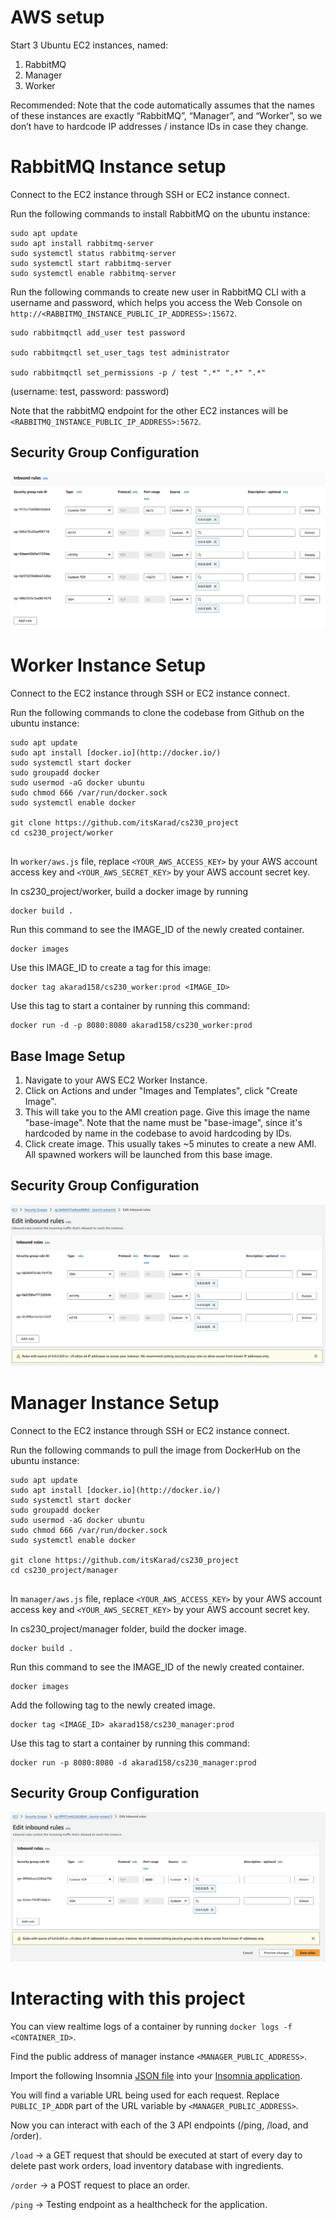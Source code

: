 # AWS setup

Start 3 Ubuntu EC2 instances, named:

1. RabbitMQ
2. Manager 
3. Worker

Recommended: Note that the code automatically assumes that the names of these instances are exactly “RabbitMQ”, “Manager”, and “Worker”, so we don’t have to hardcode IP addresses / instance IDs in case they change.

# RabbitMQ Instance setup

Connect to the EC2 instance through SSH or EC2 instance connect.

Run the following commands to install RabbitMQ on the ubuntu instance:

```
sudo apt update
sudo apt install rabbitmq-server
sudo systemctl status rabbitmq-server
sudo systemctl start rabbitmq-server
sudo systemctl enable rabbitmq-server
```

Run the following commands to create new user in RabbitMQ CLI with a username and password, which helps you access the Web Console on `http://<RABBITMQ_INSTANCE_PUBLIC_IP_ADDRESS>:15672`.

```
sudo rabbitmqctl add_user test password

sudo rabbitmqctl set_user_tags test administrator

sudo rabbitmqctl set_permissions -p / test ".*" ".*" ".*"
```

(username: test, password: password)

Note that the rabbitMQ endpoint for the other EC2 instances will be `<RABBITMQ_INSTANCE_PUBLIC_IP_ADDRESS>:5672`.

## Security Group Configuration

![Rabbit MQ Security Groups](./assets/RabbitMQSG.png)

# Worker Instance Setup

Connect to the EC2 instance through SSH or EC2 instance connect.

Run the following commands to clone the codebase from Github on the ubuntu instance:

```
sudo apt update
sudo apt install [docker.io](http://docker.io/)
sudo systemctl start docker
sudo groupadd docker
sudo usermod -aG docker ubuntu
sudo chmod 666 /var/run/docker.sock
sudo systemctl enable docker

git clone https://github.com/itsKarad/cs230_project
cd cs230_project/worker


```

In `worker/aws.js` file, replace `<YOUR_AWS_ACCESS_KEY>` by your AWS account access key and `<YOUR_AWS_SECRET_KEY>` by your AWS account secret key.

In cs230_project/worker, build a docker image by running
```
docker build .
```

Run this command to see the IMAGE_ID of the newly created container.

```
docker images
```

Use this IMAGE_ID to create a tag for this image:

```
docker tag akarad158/cs230_worker:prod <IMAGE_ID>
```

Use this tag to start a container by running this command:

```
docker run -d -p 8080:8080 akarad158/cs230_worker:prod
```

## Base Image Setup

1. Navigate to your AWS EC2 Worker Instance.
2. Click on Actions and under "Images and Templates", click "Create Image".
3. This will take you to the AMI creation page. Give this image the name "base-image". Note that the name must be "base-image", since it's hardcoded by name in the codebase to avoid hardcoding by IDs.
4. Click create image. This usually takes ~5 minutes to create a new AMI. All spawned workers will be launched from this base image.

## Security Group Configuration

![Worker Security Groups](./assets/WorkerSG.png)

# Manager Instance Setup

Connect to the EC2 instance through SSH or EC2 instance connect.

Run the following commands to pull the image from DockerHub on the ubuntu instance:

```
sudo apt update
sudo apt install [docker.io](http://docker.io/)
sudo systemctl start docker
sudo groupadd docker
sudo usermod -aG docker ubuntu
sudo chmod 666 /var/run/docker.sock
sudo systemctl enable docker

git clone https://github.com/itsKarad/cs230_project
cd cs230_project/manager


```
In `manager/aws.js` file, replace `<YOUR_AWS_ACCESS_KEY>` by your AWS account access key and `<YOUR_AWS_SECRET_KEY>` by your AWS account secret key.

In cs230_project/manager folder, build the docker image.
```
docker build .
```

Run this command to see the IMAGE_ID of the newly created container.

```
docker images
```

Add the following tag to the newly created image.


```
docker tag <IMAGE_ID> akarad158/cs230_manager:prod
```

Use this tag to start a container by running this command:

```
docker run -p 8080:8080 -d akarad158/cs230_manager:prod
```

## Security Group Configuration

![Manager Security Groups](./assets/ManagerSG.png)

# Interacting with this project

You can view realtime logs of a container by running `docker logs -f <CONTAINER_ID>`.

Find the public address of manager instance `<MANAGER_PUBLIC_ADDRESS>`.

Import the following Insomnia [JSON file](./assets/API_Insomnia.json) into your [Insomnia application](https://insomnia.rest/download).

You will find a variable URL being used for each request. Replace `PUBLIC_IP_ADDR` part of the URL variable by `<MANAGER_PUBLIC_ADDRESS>`.

Now you can interact with each of the 3 API endpoints (/ping, /load, and /order).

`/load` → a GET request that should be executed at start of every day to delete past work orders, load inventory database with ingredients.

`/order` → a POST request to place an order.

`/ping` → Testing endpoint as a healthcheck for the application.